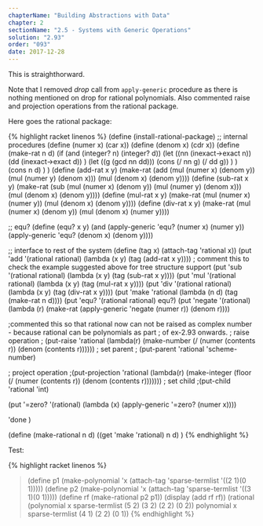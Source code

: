 ```yaml
---
chapterName: "Building Abstractions with Data"
chapter: 2
sectionName: "2.5 - Systems with Generic Operations"
solution: "2.93"
order: "093"
date: 2017-12-28 
---
```


This is straighthorward. 

Note that I removed *drop* call from `apply-generic` procedure as there is nothing mentioned on drop for rational polynomials. Also commented raise and projection operations from the rational package.

Here goes the rational package:

{% highlight racket linenos %}
(define (install-rational-package)
  ;; internal procedures
  (define (numer x) (car x))
  (define (denom x) (cdr x))
  (define (make-rat n d)
    (if (and (integer? n) (integer? d))
        (let ((nn (inexact->exact n))
              (dd (inexact->exact d))
             )
             (let ((g (gcd nn dd)))
                 (cons (/ nn g) (/ dd g))
             )
        )
        (cons n d)
     )
  )
  (define (add-rat x y)
    (make-rat (add (mul (numer x) (denom y))
                 (mul (numer y) (denom x)))
              (mul (denom x) (denom y))))
  (define (sub-rat x y)
    (make-rat (sub (mul (numer x) (denom y))
                 (mul (numer y) (denom x)))
              (mul (denom x) (denom y))))
  (define (mul-rat x y)
    (make-rat (mul (numer x) (numer y))
              (mul (denom x) (denom y))))
  (define (div-rat x y)
    (make-rat (mul (numer x) (denom y))
              (mul (denom x) (numer y))))

  ;; equ?
  (define (equ? x y) 
    (and (apply-generic 'equ? (numer x) (numer y)) (apply-generic 'equ? (denom x) (denom y)))) 
     
  ;; interface to rest of the system
  (define (tag x) (attach-tag 'rational x))
  (put 'add '(rational rational)
       (lambda (x y) (tag (add-rat x y))))
  ; comment this to check the example suggested above for tree structure support
  (put 'sub '(rational rational)
       (lambda (x y) (tag (sub-rat x y))))
  (put 'mul '(rational rational)
       (lambda (x y) (tag (mul-rat x y))))
  (put 'div '(rational rational)
       (lambda (x y) (tag (div-rat x y))))
  (put 'make 'rational
       (lambda (n d) (tag (make-rat n d))))
  (put 'equ? '(rational rational) equ?)
  (put 'negate '(rational) (lambda (r) (make-rat (apply-generic 'negate (numer r)) (denom r))))

  ;commented this so that rational now can not be raised as complex number - because rational can be polynomials as part
  ; of ex-2.93 onwards.
  ; raise operation
  ; (put-raise 'rational (lambda(r) (make-number (/ (numer (contents r)) (denom (contents r))))))
  ; set parent
  ; (put-parent 'rational 'scheme-number)

  ; project operation
  ;(put-projection 'rational (lambda(r) (make-integer (floor (/ (numer (contents r)) (denom (contents r)))))))
  ; set child
  ;(put-child 'rational 'int)
  
  (put '=zero? '(rational) (lambda (x) (apply-generic '=zero? (numer x))))
  
  'done
  )

(define (make-rational n d)
  ((get 'make 'rational) n d)
  )
{% endhighlight %}

Test:

{% highlight racket linenos %}
> (define p1 (make-polynomial 'x (attach-tag 'sparse-termlist '((2 1)(0 1)))))
> (define p2 (make-polynomial 'x (attach-tag 'sparse-termlist '((3 1)(0 1)))))
> (define rf (make-rational p2 p1))
> (display (add rf rf))
(rational (polynomial x sparse-termlist (5 2) (3 2) (2 2) (0 2)) polynomial x sparse-termlist (4 1) (2 2) (0 1))
{% endhighlight %}



